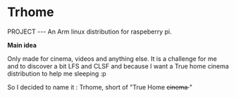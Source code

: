 # Trhome
PROJECT --- An Arm linux distribution for raspeberry pi.

<b>Main idea</b>

Only made for cinema, videos and anything else. It is a challenge for me and to discover a bit LFS and CLSF and because I want a True home cinema distribution to help me sleeping :p 

So I decided to name it : Trhome, short of "True Home <s> cinema </s>"
